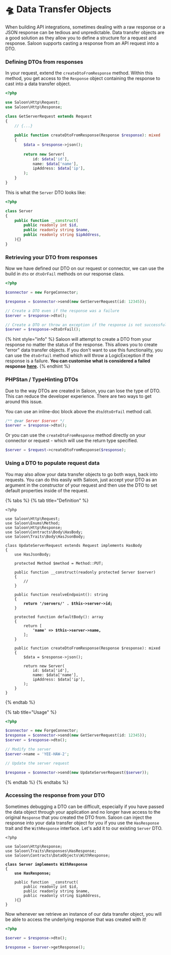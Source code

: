 # 🛸 Data Transfer Objects

When building API integrations, sometimes dealing with a raw response or a JSON response can be tedious and unpredictable. Data transfer objects are a good solution as they allow you to define a structure for a request and response. Saloon supports casting a response from an API request into a DTO.

### Defining DTOs from responses

In your request, extend the `createDtoFromResponse` method. Within this method, you get access to the `Response` object containing the response to cast into a data transfer object.

```php
<?php

use Saloon\Http\Request;
use Saloon\Http\Response;

class GetServerRequest extends Request
{
    // {...}
    
    public function createDtoFromResponse(Response $response): mixed
    {
        $data = $response->json();
    
        return new Server(
            id: $data['id'],
            name: $data['name'],
            ipAddress: $data['ip'],
        );
    }
}
```

This is what the `Server` DTO looks like:

```php
<?php

class Server
{
    public function __construct(
        public readonly int $id,
        public readonly string $name,
        public readonly string $ipAddress,
    ){}
}
```

### Retrieving your DTO from responses

Now we have defined our DTO on our request or connector, we can use the build in `dto` or `dtoOrFail` methods on our response class.

```php
<?php

$connector = new ForgeConnector;

$response = $connector->send(new GetServerRequest(id: 12345));

// Create a DTO even if the response was a failure
$server = $response->dto();

// Create a DTO or throw an exception if the response is not successful
$server = $response->dtoOrFail();
```

{% hint style="info" %}
Saloon will attempt to create a DTO from your response no matter the status of the response. This allows you to create "error" data transfer objects. If you don't want to use this functionality, you can use the `dtoOrFail` method which will throw a LogicException if the response is a failure. **You can customise what is considered a failed response** [**here**](handling-failures.md#customising-when-saloon-thinks-a-request-has-failed)**.**
{% endhint %}

### PHPStan / TypeHinting DTOs

Due to the way DTOs are created in Saloon, you can lose the type of DTO. This can reduce the developer experience. There are two ways to get around this issue.

You can use an inline-doc block above the `dto`/`dtoOrFail` method call.

```php
/** @var Server $server */
$server = $response->dto();
```

Or you can use the `createDtoFromResponse` method directly on your connector or request - which will use the return type specified.

```php
$server = $request->createDtoFromResponse($response);
```

### Using a DTO to populate request data

You may also allow your data transfer objects to go both ways, back into requests. You can do this easily with Saloon, just accept your DTO as an argument in the constructor of your request and then use the DTO to set default properties inside of the request.

{% tabs %}
{% tab title="Definition" %}
<pre class="language-php"><code class="lang-php">&#x3C;?php

use Saloon\Http\Request;
use Saloon\Enums\Method;
use Saloon\Http\Response;
use Saloon\Contracts\Body\HasBody;
use Saloon\Traits\Body\HasJsonBody;

class UpdateServerRequest extends Request implements HasBody
{
    use HasJsonBody;

    protected Method $method = Method::PUT;
    
    public function __construct(readonly protected Server $server)
    {
        //
    }
    
    public function resolveEndpoint(): string
    {
<strong>        return '/servers/' . $this->server->id;
</strong>    }
    
    protected function defaultBody(): array
    {
        return [
<strong>            'name' => $this->server->name,
</strong>        ];
    }
    
    public function createDtoFromResponse(Response $response): mixed
    {
        $data = $response->json();
    
        return new Server(
            id: $data['id'],
            name: $data['name'],
            ipAddress: $data['ip'],
        );
    }
}
</code></pre>
{% endtab %}

{% tab title="Usage" %}
```php
<?php

$connector = new ForgeConnector;
$response = $connector->send(new GetServerRequest(id: 12345));
$server = $response->dto();

// Modify the server
$server->name = 'YEE-HAW-2';

// Update the server request

$response = $connector->send(new UpdateServerRequest($server));
```
{% endtab %}
{% endtabs %}

### Accessing the response from your DTO

Sometimes debugging a DTO can be difficult, especially if you have passed the data object through your application and no longer have access to the original `Response` that you created the DTO from. Saloon can inject the response into your data transfer object for you if you use the `HasResponse` trait and the `WithResponse` interface. Let's add it to our existing `Server` DTO.

<pre class="language-php"><code class="lang-php">&#x3C;?php

use Saloon\Http\Response;
use Saloon\Traits\Responses\HasResponse;
use Saloon\Contracts\DataObjects\WithResponse;

<strong>class Server implements WithResponse
</strong>{
<strong>    use HasResponse;
</strong>
    public function __construct(
        public readonly int $id,
        public readonly string $name,
        public readonly string $ipAddress,
    ){}
}
</code></pre>

Now whenever we retrieve an instance of our data transfer object, you will be able to access the underlying response that was created with it!

```php
<?php

$server = $response->dto();

$response = $server->getResponse();
```

